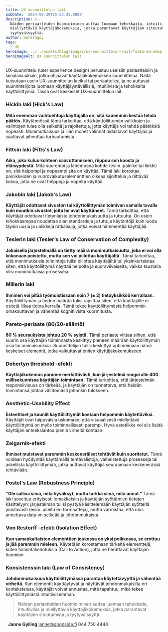 ```yaml
---
title: UX suunnittelun lait
pubDate: '2024-08-29T15:33:35.000Z'
description: >-
  Näiden periaatteiden huomioiminen auttaa luomaan tehokkaita, intuitiivisia ja
  miellyttäviä käyttäjäkokemuksia, jotka parantavat käyttäjien sitoutumista ja
  tyytyväisyyttä.
author: moretagoy
tags:
  - UX
heroImage: ../../assets/blog/images/ux-suunnittelun-lait/featured.webp
heroImageAlt: UX suunnittelun lait
---
```


UX-suunnittelu (user experience design) perustuu useisiin periaatteisiin ja lainalaisuuksiin, jotka ohjaavat käyttäjäkokemuksen suunnittelua. Näitä kutsutaan usein UX-suunnittelun laeiksi tai periaatteiksi, ja ne auttavat suunnittelijoita luomaan käyttäjäystävällisiä, intuitiivisia ja tehokkaita käyttöliittymiä. Tässä ovat keskeiset UX-suunnittelun lait:

### **Hickin laki (Hick's Law)**

**Mitä enemmän vaihtoehtoja käyttäjällä on, sitä kauemmin kestää tehdä päätös.** Käytännössä tämä tarkoittaa, että käyttöliittymän valikkojen ja valintojen tulee olla selkeitä ja rajoitettuja, jotta käyttäjä voi tehdä päätöksiä nopeasti. Monimutkaisuus ja liian monet valinnat hidastavat käyttäjää ja saattavat aiheuttaa turhautumista.

### **Fittsin laki (Fitts's Law)**

**Aika, joka kuluu kohteen saavuttamiseen, riippuu sen koosta ja etäisyydestä.** Mitä suurempi ja lähempänä kohde (esim. painike tai linkki) on, sitä helpompi ja nopeampi sitä on käyttää. Tämä laki korostaa painikkeiden ja vuorovaikutuselementtien oikeaa sijoittelua ja riittävää kokoa, jotta ne ovat helppoja ja nopeita käyttää.

### **Jakobin laki (Jakob's Law)**

**Käyttäjät odottavat sivuston tai käyttöliittymän toimivan samalla tavalla kuin muutkin sivustot, joita he ovat käyttäneet.** Tämä tarkoittaa, että käyttäjät odottavat tietynlaista johdonmukaisuutta ja tuttuutta. On usein tehokkaampaa noudattaa alan standardeja ja tuttuja käytäntöjä kuin luoda täysin uusia ja uniikkeja ratkaisuja, jotka voivat hämmentää käyttäjää.

### **Teslerin laki (Tesler’s Law of Conservation of Complexity)**

**Jokaisella järjestelmällä on tietty määrä monimutkaisuutta, joka ei voi olla kokonaan poistettu, mutta sen voi piilottaa käyttäjältä.** Tämä tarkoittaa, että monimutkaisia toimintoja tulisi piilottaa käyttäjältä tai yksinkertaistaa siten, että käyttöliittymä näyttää helpolta ja suoraviivaiselta, vaikka taustalla olisi monimutkaisia prosesseja.

### **Millerin laki**

**Ihminen voi pitää työmuistissaan noin 7 (± 2) tietoyksikköä kerrallaan.** Käyttöliittymän ja tiedon määrää tulisi rajoittaa siten, että käyttäjälle ei esitetä liikaa tietoa kerralla. Tämä tekee käyttöliittymästä helpommin omaksuttavan ja vähentää kognitiivista kuormitusta.

### **Pareto-periaate (80/20-sääntö)**

**80 % seurauksista johtuu 20 %** **syistä.** Tämä periaate viittaa siihen, että suurin osa käyttäjän toiminnasta keskittyy pieneen määrään käyttöliittymän osia tai ominaisuuksia. Suunnittelijan tulisi keskittyä optimoimaan nämä keskeiset elementit, jotka vaikuttavat eniten käyttäjäkokemukseen.

### **Dohertyn threshold -efekti**

**Käyttäjäkokemus paranee merkittävästi, kun järjestelmä reagoi alle 400 millisekunnissa käyttäjän toimintaan.** Tämä tarkoittaa, että järjestelmän responsiivisuus on tärkeää, ja käyttäjän on tunnettava, että heidän toimintansa johtaa välittömästi johonkin tulokseen.

### **Aesthetic-Usability Effect**

**Esteettiset ja kauniit käyttöliittymät koetaan helpommin käytettäviksi.** Käyttäjät ovat taipuvaisia uskomaan, että visuaalisesti miellyttävä käyttöliittymä on myös toiminnallisesti parempi. Hyvä estetiikka voi siis lisätä käyttäjän anteeksiantoa pieniä virheitä kohtaan.

### **Zeigarnik-efekti**

**Ihmiset muistavat paremmin keskeneräiset tehtävät kuin suoritetut.** Tämä voidaan hyödyntää käyttämällä tehtävälistoja, vaiheistettuja prosesseja tai askellista käyttöliittymää, jotka auttavat käyttäjiä seuraamaan keskeneräisiä tehtäviään.

### **Postel's Law (Robustness Principle)**

**"Ole salliva siinä, mitä hyväksyt, mutta tarkka siinä, mitä annat."** Tämä laki soveltuu erityisesti lomakkeisiin ja käyttäjän syöttämien tietojen käsittelyyn: järjestelmän tulisi pystyä käsittelemään käyttäjän syötteitä joustavasti (esim. useita eri formaatteja), mutta varmistaa, että ulos annettava data on selkeää ja johdonmukaista.

### **Von Restorff -efekti (Isolation Effect)**

**Kun samankaltaisten elementtien joukossa on yksi poikkeava, se erottuu ja jää paremmin mieleen.** Käytetään korostamaan tärkeitä elementtejä, kuten toimintakehotuksia (Call to Action), jotta ne herättävät käyttäjän huomion.

### **Konsistenssin laki (Law of Consistency)**

**Johdonmukaisuus käyttöliittymässä parantaa käytettävyyttä ja vähentää virheitä.** Kun elementit käyttäytyvät ja näyttävät johdonmukaisilta eri konteksteissa, käyttäjät voivat ennustaa, mitä tapahtuu, mikä tekee käyttöliittymästä intuitiivisemman.

> Näiden periaatteiden huomioiminen auttaa luomaan tehokkaita, intuitiivisia ja miellyttäviä käyttäjäkokemuksia, jotka parantavat käyttäjien sitoutumista ja tyytyväisyyttä.

  **Janne Gylling** janne@goodside.fi 044 750 4444